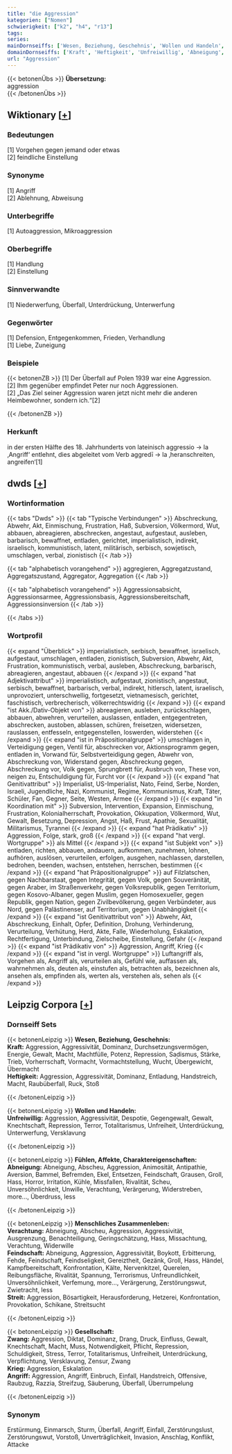 ```yaml
---
title: "die Aggression"
kategorien: ["Nomen"]
schwierigkeit: ["k2", "h4", "r13"]
tags:
series:
mainDornseiffs: ['Wesen, Beziehung, Geschehnis', 'Wollen und Handeln', 'Fühlen, Affekte, Charaktereigenschaften', 'Menschliches Zusammenleben', 'Gesellschaft']
domainDornseiffs: ['Kraft', 'Heftigkeit', 'Unfreiwillig', 'Abneigung', 'Verachtung', 'Feindschaft', 'Streit', 'Zwang', 'Krieg', 'Angriff']
url: "Aggression"
---
```


{{< betonenÜbs >}}
**Übersetzung:**  
aggression  
{{< /betonenÜbs >}}

## Wiktionary [[+](https://de.wiktionary.org/wiki/Aggression)]

### Bedeutungen
[1] Vorgehen gegen jemand oder etwas  
[2] feindliche Einstellung  

### Synonyme
[1] Angriff  
[2] Ablehnung, Abweisung  

### Unterbegriffe
[1] Autoaggression, Mikroaggression  

### Oberbegriffe
[1] Handlung  
[2] Einstellung  

### Sinnverwandte
[1] Niederwerfung, Überfall, Unterdrückung, Unterwerfung  

### Gegenwörter
[1] Defension, Entgegenkommen, Frieden, Verhandlung  
[1] Liebe, Zuneigung  

### Beispiele
{{< betonenZB >}}
[1] Der Überfall auf Polen 1939 war eine Aggression.  
[2] Ihm gegenüber empfindet Peter nur noch Aggressionen.  
[2] „Das Ziel seiner Aggression waren jetzt nicht mehr die anderen Heimbewohner, sondern ich.“[2]  

{{< /betonenZB >}}
### Herkunft
in der ersten Hälfte des 18. Jahrhunderts von lateinisch aggressio → la ‚Angriff‘ entlehnt, dies abgeleitet vom Verb aggredī → la ‚heranschreiten, angreifen‘[1]  



## dwds [[+](https://www.dwds.de/wb/Aggression)]

### Wortinformation
{{< tabs "Dwds" >}}
{{< tab "Typische Verbindungen" >}}
Abschreckung, Abwehr, Akt, Einmischung, Frustration, Haß, Subversion, Völkermord, Wut, abbauen, abreagieren, abschrecken, angestaut, aufgestaut, ausleben, barbarisch, bewaffnet, entladen, gerichtet, imperialistisch, indirekt, israelisch, kommunistisch, latent, militärisch, serbisch, sowjetisch, umschlagen, verbal, zionistisch
{{< /tab >}}

{{< tab "alphabetisch vorangehend" >}}
aggregieren, Aggregatzustand, Aggregatszustand, Aggregator, Aggregation
{{< /tab >}}

{{< tab "alphabetisch vorangehend" >}}
Aggressionsabsicht, Aggressionsarmee, Aggressionsbasis, Aggressionsbereitschaft, Aggressionsinversion
{{< /tab >}}

{{< /tabs >}}

### Wortprofil
{{< expand "Überblick" >}} imperialistisch, serbisch, bewaffnet, israelisch, aufgestaut, umschlagen, entladen, zionistisch, Subversion, Abwehr, Akt, Frustration, kommunistisch, verbal, ausleben, Abschreckung, barbarisch, abreagieren, angestaut, abbauen {{< /expand >}}
{{< expand "hat Adjektivattribut" >}} imperialistisch, aufgestaut, zionistisch, angestaut, serbisch, bewaffnet, barbarisch, verbal, indirekt, hitlersch, latent, israelisch, unprovoziert, unterschwellig, fortgesetzt, vietnamesisch, gerichtet, faschistisch, verbrecherisch, völkerrechtswidrig {{< /expand >}}
{{< expand "ist Akk./Dativ-Objekt von" >}} abreagieren, ausleben, zurückschlagen, abbauen, abwehren, verurteilen, auslassen, entladen, entgegentreten, abschrecken, austoben, ablassen, schüren, freisetzen, widersetzen, rauslassen, entfesseln, entgegenstellen, loswerden, widerstehen {{< /expand >}}
{{< expand "ist in Präpositionalgruppe" >}} umschlagen in, Verteidigung gegen, Ventil für, abschrecken vor, Aktionsprogramm gegen, entladen in, Vorwand für, Selbstverteidigung gegen, Abwehr von, Abschreckung von, Widerstand gegen, Abschreckung gegen, Abschreckung vor, Volk gegen, Sprungbrett für, Ausbruch von, These von, neigen zu, Entschuldigung für, Furcht vor {{< /expand >}}
{{< expand "hat Genitivattribut" >}} Imperialist, US-Imperialist, Nato, Feind, Serbe, Norden, Israeli, Jugendliche, Nazi, Kommunist, Regime, Kommunismus, Kraft, Täter, Schüler, Fan, Gegner, Seite, Westen, Armee {{< /expand >}}
{{< expand "in Koordination mit" >}} Subversion, Intervention, Expansion, Einmischung, Frustration, Kolonialherrschaft, Provokation, Okkupation, Völkermord, Wut, Gewalt, Besetzung, Depression, Angst, Haß, Frust, Apathie, Sexualität, Militarismus, Tyrannei {{< /expand >}}
{{< expand "hat Prädikativ" >}} Aggression, Folge, stark, groß {{< /expand >}}
{{< expand "hat vergl. Wortgruppe" >}} als Mittel {{< /expand >}}
{{< expand "ist Subjekt von" >}} entladen, richten, abbauen, andauern, aufkommen, zunehmen, lohnen, aufhören, auslösen, verurteilen, erfolgen, ausgehen, nachlassen, darstellen, bedrohen, beenden, wachsen, entstehen, herrschen, bestimmen {{< /expand >}}
{{< expand "hat Präpositionalgruppe" >}} auf Filzlatschen, gegen Nachbarstaat, gegen Integrität, gegen Volk, gegen Souveränität, gegen Araber, im Straßenverkehr, gegen Volksrepublik, gegen Territorium, gegen Kosovo-Albaner, gegen Muslim, gegen Homosexueller, gegen Republik, gegen Nation, gegen Zivilbevölkerung, gegen Verbündeter, aus Nord, gegen Palästinenser, auf Territorium, gegen Unabhängigkeit {{< /expand >}}
{{< expand "ist Genitivattribut von" >}} Abwehr, Akt, Abschreckung, Einhalt, Opfer, Definition, Drohung, Verhinderung, Verurteilung, Verhütung, Herd, Akte, Falle, Wiederholung, Eskalation, Rechtfertigung, Unterbindung, Zielscheibe, Einstellung, Gefahr {{< /expand >}}
{{< expand "ist Prädikativ von" >}} Aggression, Angriff, Krieg {{< /expand >}}
{{< expand "ist in vergl. Wortgruppe" >}} Luftangriff als, Vorgehen als, Angriff als, verurteilen als, Gefühl wie, auffassen als, wahrnehmen als, deuten als, einstufen als, betrachten als, bezeichnen als, ansehen als, empfinden als, werten als, verstehen als, sehen als {{< /expand >}}

## Leipzig Corpora [[+](https://corpora.uni-leipzig.de/en/res?word=Aggression&corpusId=deu_newscrawl-public_2018)]

### Dornseiff Sets
{{< betonenLeipzig >}}
**Wesen, Beziehung, Geschehnis:**  
**Kraft:** Aggression, Aggressivität, Dominanz, Durchsetzungsvermögen, Energie, Gewalt, Macht, Machtfülle, Potenz, Repression, Sadismus, Stärke, Trieb, Vorherrschaft, Vormacht, Vormachtstellung, Wucht, Übergewicht, Übermacht  
**Heftigkeit:** Aggression, Aggressivität, Dominanz, Entladung, Handstreich, Macht, Raubüberfall, Ruck, Stoß  

{{< /betonenLeipzig >}}


{{< betonenLeipzig >}}
**Wollen und Handeln:**  
**Unfreiwillig:** Aggression, Aggressivität, Despotie, Gegengewalt, Gewalt, Knechtschaft, Repression, Terror, Totalitarismus, Unfreiheit, Unterdrückung, Unterwerfung, Versklavung  

{{< /betonenLeipzig >}}


{{< betonenLeipzig >}}
**Fühlen, Affekte, Charaktereigenschaften:**  
**Abneigung:** Abneigung, Abscheu, Aggression, Animosität, Antipathie, Aversion, Bammel, Befremden, Ekel, Entsetzen, Feindschaft, Grausen, Groll, Hass, Horror, Irritation, Kühle, Missfallen, Rivalität, Scheu, Unversöhnlichkeit, Unwille, Verachtung, Verärgerung, Widerstreben, more..., Überdruss, less  

{{< /betonenLeipzig >}}


{{< betonenLeipzig >}}
**Menschliches Zusammenleben:**  
**Verachtung:** Abneigung, Abscheu, Aggression, Aggressivität, Ausgrenzung, Benachteiligung, Geringschätzung, Hass, Missachtung, Verachtung, Widerwille  
**Feindschaft:** Abneigung, Aggression, Aggressivität, Boykott, Erbitterung, Fehde, Feindschaft, Feindseligkeit, Gereiztheit, Gezänk, Groll, Hass, Händel, Kampfbereitschaft, Konfrontation, Kälte, Nervenkitzel, Querelen, Reibungsfläche, Rivalität, Spannung, Terrorismus, Unfreundlichkeit, Unversöhnlichkeit, Verfemung, more..., Verärgerung, Zerstörungswut, Zwietracht, less  
**Streit:** Aggression, Bösartigkeit, Herausforderung, Hetzerei, Konfrontation, Provokation, Schikane, Streitsucht  

{{< /betonenLeipzig >}}


{{< betonenLeipzig >}}
**Gesellschaft:**  
**Zwang:** Aggression, Diktat, Dominanz, Drang, Druck, Einfluss, Gewalt, Knechtschaft, Macht, Muss, Notwendigkeit, Pflicht, Repression, Schuldigkeit, Stress, Terror, Totalitarismus, Unfreiheit, Unterdrückung, Verpflichtung, Versklavung, Zensur, Zwang  
**Krieg:** Aggression, Eskalation  
**Angriff:** Aggression, Angriff, Einbruch, Einfall, Handstreich, Offensive, Raubzug, Razzia, Streifzug, Säuberung, Überfall, Überrumpelung  

{{< /betonenLeipzig >}}

### Synonym
Erstürmung, Einmarsch, Sturm, Überfall, Angriff, Einfall, Zerstörungslust, Zerstörungswut, Vorstoß, Unverträglichkeit, Invasion, Anschlag, Konflikt, Attacke

